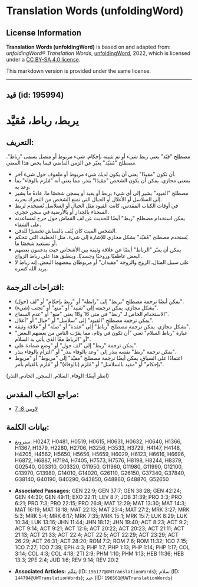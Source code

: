 # Translation Words (unfoldingWord)

## License Information

**Translation Words (unfoldingWord)** is based on and adapted from: _unfoldingWord® Translation Words_, [unfoldingWord](https://unfoldingword.org/utw), 2022, which is licensed under a [CC BY-SA 4.0 license](https://creativecommons.org/licenses/by-sa/4.0/legalcode.en).

This markdown version is provided under the same license.



--------------------------------

## قيد (id: 195994)

يربط، رباط، مُقيَّد
===================

التعريف:
--------

مصطلح "قيّد" يعني ربط شيء أو تم تثبيته بإحكام. شيء مربوط أو متصل يسمى "رباط". مصطلح "مُقيّد" يعبّر عن الزمن الماضي فيما يخص هذا المعنى.

* أن تكون "مقيدًا" يعني أن يكون لديك شيء مربوط أو ملفوف حول شيء آخر.
* بمعنى مجازي، يمكن أن يكون الشخص "مقيدًا" بنذر، مما يعني أنه "مُلزم بالوفاء" بما وعد به.
* مصطلح "القيود" يشير إلى أي شيء يربط أو يقيد أو يسجن شخصًا ما. عادةً ما يشير إلى السلاسل أو الأغلال أو الحبال التي تمنع الشخص من التحرك بحرية.
* في أوقات الكتاب المقدس، كانت القيود مثل الحبال أو السلاسل تُستخدم لربط السجناء بالجدار أو بالأرضية في سجن حجري.
* يمكن استخدام مصطلح "ربط" أيضًا للحديث عن لف القماش حول جرح لمساعدته على الشفاء.
* الشخص الميت كان يُلف بالقماش تحضيرًا للدفن.
* يُستخدم مصطلح "مُقيّد" بشكل مجازي للإشارة إلى شيء، مثل الخطية، التي تتحكم أو تستعبد شخصًا ما.
* يمكن أن يعبّر "الرباط" أيضًا عن علاقة وثيقة بين الأشخاص حيث يدعمون بعضهم البعض عاطفيًا وروحيًا وجسديًا. وينطبق هذا على رباط الزواج.
* على سبيل المثال، الزوج والزوجة "مقيدان" أو مربوطان ببعضهما البعض. إنه رباط لا يريد الله كسره.

اقتراحات الترجمة:
-----------------

* يمكن أيضًا ترجمة مصطلح "يربط" إلى "رابطة" أو "ربط بإحكام" أو "لف (حول)".
* بشكل مجازي، يمكن ترجمته إلى "تقييد" أو "منع" أو "تجنب (شيء)".
* الاستخدام الخاص لـ "ربط" في متى 16 و18 يعني "منع" أو "عدم السماح".
* يمكن ترجمة مصطلح "القيود" إلى "سلاسل" أو "حبال" أو "أغلال".
* بشكل مجازي، يمكن ترجمة مصطلح "رباط" إلى "عقدة" أو "صلة" أو "علاقة وثيقة".
* عبارة "رباط السلام" تعني "أن تكون في وئام، مما يقرّب الناس من بعضهم البعض" أو "الرباط معًأ الذي يأتي به السلام".
* يمكن ترجمة "ربط" إلى "لف حول" أو "وضع ضمادة على".
* يمكن ترجمة "ربط" نفسه بنذر إلى "وعد بالوفاء بنذر" أو "التزام بالوفاء بنذر".
* اعتمادًا على السياق، يمكن أيضًا ترجمة مصطلح "مقيّد" إلى "مربوط" أو "مربوط بإحكام" أو "مقيد بالسلاسل" أو "مُلزم (بالوفاء)" أو "مُلزم بالقيام بأمر".

(انظر أيضًا: الوفاء, السلام, السجن, الخادم, النذر)

مراجع الكتاب المقدس:
--------------------

* [لاويين 8: 7](https://ref.ly/Lev8:7)

بيانات الكلمة:
--------------

* سترونغ: H0247, H0481, H0519, H0615, H0631, H0632, H0640, H1366, H1367, H1379, H2280, H2706, H3256, H3533, H3729, H4147, H4148, H4205, H4562, H5650, H5656, H5659, H6029, H6123, H6616, H6696, H6872, H6887, H7194, H7405, H7573, H7576, H8198, H8244, H8379, G02540, G03310, G03320, G11950, G11960, G11980, G11990, G12100, G13970, G13980, G14010, G14020, G26110, G26150, G37340, G37840, G38140, G40190, G40290, G43850, G48860, G48870, G52650

* **Associated Passages:** GEN 22:9; GEN 37:7; GEN 38:28; GEN 42:24; GEN 44:30; GEN 49:11; EXO 22:11; LEV 8:7; JOB 31:39; PRO 3:3; PRO 6:21; PRO 7:3; PRO 22:15; PRO 26:8; MAT 12:29; MAT 13:30; MAT 14:3; MAT 16:19; MAT 18:18; MAT 22:13; MAT 23:4; MAT 27:2; MRK 3:27; MRK 5:3; MRK 5:4; MRK 6:17; MRK 7:35; MRK 15:1; MRK 15:7; LUK 8:29; LUK 10:34; LUK 13:16; JHN 11:44; JHN 18:12; JHN 19:40; ACT 8:23; ACT 9:2; ACT 9:14; ACT 9:21; ACT 12:6; ACT 20:22; ACT 20:23; ACT 21:11; ACT 21:13; ACT 21:33; ACT 22:4; ACT 22:5; ACT 22:29; ACT 23:29; ACT 26:29; ACT 26:31; ACT 28:20; ROM 7:2; ROM 7:6; ROM 11:32; 1CO 7:15; 1CO 7:27; 1CO 7:39; EPH 4:3; PHP 1:7; PHP 1:13; PHP 1:14; PHP 1:17; COL 3:14; COL 4:3; COL 4:18; 2TI 2:9; PHM 1:10; PHM 1:13; HEB 11:36; HEB 13:3; 2PE 2:4; JUD 1:6; REV 9:14; REV 20:2
* **Associated Articles:** يتمِّم (ID: `196177@UWTranslationWords`); سلام (ID: `144794@UWTranslationWords`); عبد (ID: `196561@UWTranslationWords`)

